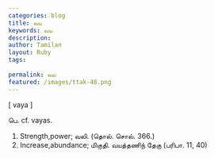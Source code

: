 ```yaml
---
categories: blog
title: வய
keywords: வய
description: 
author: Tamilan
layout: Ruby
tags: 
 
permalink: வய
featured: /images/ttak-48.png
---
```

  
[ vaya ]  
  
பெ. cf. vayas.   
1. Strength,power; வலி. (தொல். சொல். 366.)   
2. Increase,abundance; மிகுதி. வயத்தணிந் தேகு (பரிபா. 11, 40)